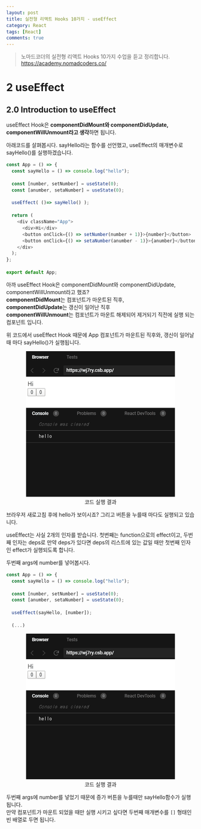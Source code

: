 ```yaml
---
layout: post
title: 실전형 리액트 Hooks 10가지 - useEffect
category: React
tags: [React]
comments: true
---
```


> 노마드코더의 실전형 리액트 Hooks 10가지 수업을 듣고 정리합니다. <https://academy.nomadcoders.co/>

# 2 useEffect

## 2.0 Introduction to useEffect

useEffect Hook은 **componentDidMount와 componentDidUpdate, componentWillUnmount라고 생각**하면 됩니다.  

아래코드를 살펴봅시다.
sayHello라는 함수를 선언했고, useEffect의 매개변수로 sayHello()를 실행하겠습니다.

```javascript
const App = () => {
  const sayHello = () => console.log("hello");

  const [number, setNumber] = useState(0);
  const [anumber, setaNumber] = useState(0);

  useEffect( ()=> sayHello() );

  return (
    <div className="App">
      <div>Hi</div>
      <button onClick={() => setNumber(number + 1)}>{number}</button>
      <button onClick={() => setaNumber(anumber - 1)}>{anumber}</button>
    </div>
  );
};

export default App;
```

아까 useEffect Hook은 componentDidMount와 componentDidUpdate, componentWillUnmount라고 했죠?  
**componentDidMount**는 컴포넌트가 마운트된 직후,  
**componentDidUpdate**는 갱신이 일어난 직후  
**componentWillUnmount**는 컴포넌트가 마운트 해제되어 제거되기 직전에 실행 되는 컴포넌트 입니다.  

위 코드에서 useEffect Hook 때문에 App 컴포넌트가 마운트된 직후와, 갱신이 일어날 때 마다 sayHello()가 실행됩니다.

<center>
<figure>
<img src="/assets/post-img/react/hooks/nomad_react_hooks_3.gif" alt="">
<figcaption>코드 실행 결과</figcaption>
</figure>
</center>

브라우저 새로고침 후에 hello가 보이시죠? 그리고 버튼을 누를때 마다도 실행되고 있습니다.  

useEffect는 사실 2개의 인자를 받습니다. 첫번째는 function으로의 effect이고, 두번째 인자는 deps로 만약 deps가 있다면 deps의 리스트에 있는 값일 때만 첫번째 인자인 effect가 실행되도록 합니다.  

두번째 args에 number를 넣어봅시다.

```javascript
const App = () => {
  const sayHello = () => console.log("hello");

  const [number, setNumber] = useState(0);
  const [anumber, setaNumber] = useState(0);

  useEffect(sayHello, [number]);

  (...)
```

<center>
<figure>
<img src="/assets/post-img/react/hooks/nomad_react_hooks_3.gif" alt="">
<figcaption>코드 실행 결과</figcaption>
</figure>
</center>

두번째 args에 number를 넣었기 때문에 증가 버튼을 누를때만 sayHello함수가 실행됩니다.  
만약 컴포넌트가 마운트 되었을 때만 실행 시키고 싶다면 두번째 매개변수를 `[]` 형태인 빈 배열로 두면 됩니다.
